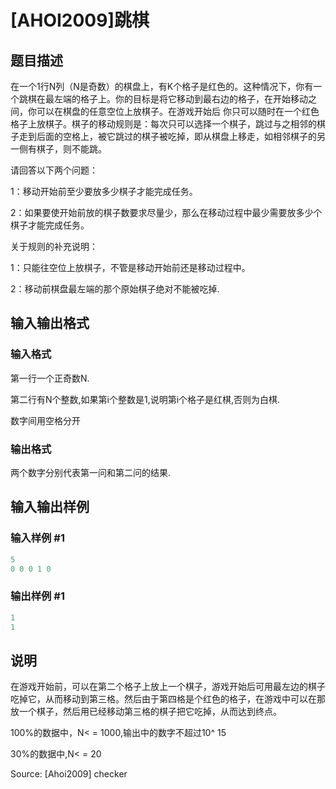 # [AHOI2009]跳棋

## 题目描述

在一个1行N列（N是奇数）的棋盘上，有K个格子是红色的。这种情况下，你有一个跳棋在最左端的格子上。你的目标是将它移动到最右边的格子，在开始移动之间，你可以在棋盘的任意空位上放棋子。在游戏开始后 你只可以随时在一个红色格子上放棋子。棋子的移动规则是：每次只可以选择一个棋子，跳过与之相邻的棋子走到后面的空格上，被它跳过的棋子被吃掉，即从棋盘上移走，如相邻棋子的另一侧有棋子，则不能跳。

请回答以下两个问题：

1：移动开始前至少要放多少棋子才能完成任务。

2：如果要使开始前放的棋子数要求尽量少，那么在移动过程中最少需要放多少个棋子才能完成任务。

关于规则的补充说明：

1：只能往空位上放棋子，不管是移动开始前还是移动过程中。

2：移动前棋盘最左端的那个原始棋子绝对不能被吃掉.

## 输入输出格式

### 输入格式

第一行一个正奇数N.

第二行有N个整数,如果第i个整数是1,说明第i个格子是红棋,否则为白棋.

数字间用空格分开

### 输出格式

两个数字分别代表第一问和第二问的结果.

## 输入输出样例

### 输入样例 #1

```cpp
5
0 0 0 1 0

```
### 输出样例 #1

```cpp
1
1
```


## 说明

在游戏开始前，可以在第二个格子上放上一个棋子，游戏开始后可用最左边的棋子吃掉它，从而移动到第三格。然后由于第四格是个红色的格子，在游戏中可以在那放一个棋子，然后用已经移动第三格的棋子把它吃掉，从而达到终点。

100%的数据中，N< = 1000,输出中的数字不超过10^ 15

30%的数据中,N< = 20

Source: [Ahoi2009] checker

